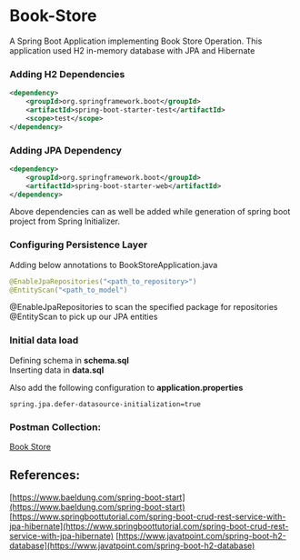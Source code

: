 # Book-Store
A Spring Boot Application implementing Book Store Operation.
This application used H2 in-memory database with JPA and Hibernate

### Adding H2 Dependencies
```xml
<dependency>
    <groupId>org.springframework.boot</groupId>
    <artifactId>spring-boot-starter-test</artifactId>
    <scope>test</scope>
</dependency>
```

### Adding JPA Dependency
```xml
<dependency>
    <groupId>org.springframework.boot</groupId>
    <artifactId>spring-boot-starter-web</artifactId>
</dependency>
```
Above dependencies can as well be added while generation of spring boot project from Spring Initializer.

### Configuring Persistence Layer
Adding below annotations to BookStoreApplication.java
```java
@EnableJpaRepositories("<path_to_repository>") 
@EntityScan("<path_to_model")
```
@EnableJpaRepositories to scan the specified package for repositories
@EntityScan to pick up our JPA entities

### Initial data load
Defining schema in <b>schema.sql</b>\
Inserting data in <b>data.sql</b>

Also add the following configuration to <b>application.properties</b>
```properties
spring.jpa.defer-datasource-initialization=true
```
### Postman Collection:
[Book Store](https://www.getpostman.com/collections/00becb579e4066cf833f)

## References:
[https://www.baeldung.com/spring-boot-start](https://www.baeldung.com/spring-boot-start)
[https://www.springboottutorial.com/spring-boot-crud-rest-service-with-jpa-hibernate](https://www.springboottutorial.com/spring-boot-crud-rest-service-with-jpa-hibernate)
[https://www.javatpoint.com/spring-boot-h2-database](https://www.javatpoint.com/spring-boot-h2-database)
